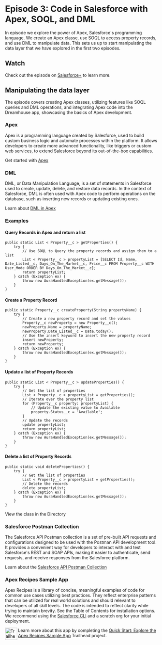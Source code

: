 
# Episode 3: Code in Salesforce with Apex, SOQL, and DML

In episode we explore the power of Apex, Salesforce's programming language. We create an Apex classe, use SOQL to access property records, and use DML to manipulate data. This sets us up to start manipulating the data layer that we have explored in the first two episodes. 
## Watch
Check out the episode on [Salesforce+](https://www.salesforce.com/plus/series/howtodev_/episode/episode-s1e3) to learn more.
## Manipulating the data layer

The episode covers creating Apex classes, utilizing features like SOQL queries and DML operations, and integrating Apex code into the Dreamhouse app, showcasing the basics of Apex development.

### Apex
Apex is a programming language created by Salesforce, used to build custom business logic and automate processes within the platform. It allows developers to create more advanced functionality, like triggers or custom web services, to extend Salesforce beyond its out-of-the-box capabilities.

Get started with [Apex](https://trailhead.salesforce.com/content/learn/modules/apex_database/apex_database_intro)

### DML
DML, or Data Manipulation Language, is a set of statements in Salesforce used to create, update, delete, and restore data records. In the context of Salesforce, DML is often used with Apex code to perform operations on the database, such as inserting new records or updating existing ones.

Learn about [DML in Apex](https://developer.salesforce.com/docs/atlas.en-us.apexref.meta/apexref/apex_dml_section.htm)

### Examples

#### Query Records in Apex and return a list

```
public static List < Property__c > getProperties() {
    try {
        // Use SOQL to Query the property records and assign them to a list
        List < Property__c > propertyList = [SELECT Id, Name, Date_Listed__c, Days_On_The_Market__c, Price__c FROM Property__c WITH User_Mode ORDER BY Days_On_The_Market__c];
        return propertyList;
    } catch (Exception ex) {
        throw new AuraHandledException(ex.getMessage());
    }
}
```

#### Create a Property Record

```
public static Property__c createProperty(String propertyName) {
    try {
        // Create a new property record and set the values
        Property__c newProperty = new Property__c();
        newProperty.Name = propertyName;
        newProperty.Date_Listed__c = Date.today();
        // Use the insert keyword to insert the new property record
        insert newProperty;
        return newProperty;
    } catch (Exception ex) {
        throw new AuraHandledException(ex.getMessage());
    }
}
```

#### Update a list of Property Records

```
public static List < Property__c > updateProperties() {
    try {
        // Get the list of properties
        List < Property__c > propertyList = getProperties();
        // Iterate over the property list
        for (Property__c property: propertyList) {
            // Update the existing value to Available
            property.Status__c = 'Available';
        }
        // Update the records
        update propertyList;
        return propertyList;
    } catch (Exception ex) {
        throw new AuraHandledException(ex.getMessage());
    }
}
```

#### Delete a list of Property Records

```
public static void deleteProperties() {
    try {
        // Get the list of properties
        List < Property__c > propertyList = getProperties();
        // Delete the records
        delete propertyList;
    } catch (Exception ex) {
        throw new AuraHandledException(ex.getMessage());
    }
}
```
View the class in the Directory


### Salesforce Postman Collection
The Salesforce API Postman collection is a set of pre-built API requests and configurations designed to be used with the Postman API development tool. It provides a convenient way for developers to interact with and test Salesforce's REST and SOAP APIs, making it easier to authenticate, send requests, and receive responses from the Salesforce platform.

Learn about the [Salesforce API Postman Collection](https://developer.salesforce.com/blogs/2020/03/explore-the-salesforce-apis-with-a-postman-collection)

### Apex Recipes Sample App
Apex Recipes is a library of concise, meaningful examples of code for common use cases utilizing best practices. They reflect enterprise patterns that can be utilized
for real world solutions and should relevant to developers of all skill levels. The code is intended to reflect clarity while trying to maintain brevity. See the Table of Contents for installation options. We recommend using the [Salesforce CLI](https://developer.salesforce.com/tools/sfdxcli) and a scratch org for your initial deployment.

<div>
   <img src="https://res.cloudinary.com/hy4kyit2a/f_auto,fl_lossy,q_70/learn/projects/quick-start-explore-the-apex-recipes-sample-app/185b61248727a9711d31e2f54b62e230_badge.png" align="left" alt="Trailhead Badge" height="40px" width="40px"/>
   <p>Learn more about this app by completing the <a href="https://trailhead.salesforce.com/content/learn/projects/quick-start-explore-the-apex-recipes-sample-app">Quick Start: Explore the Apex Recipes Sample App</a> Trailhead project.</p>
</div>